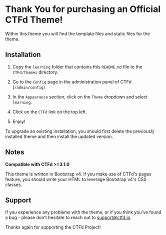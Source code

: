 # Thank You for purchasing an Official CTFd Theme!

Within this theme you will find the template files and static files for the
theme.

## Installation

1. Copy the `learning` folder that contains this `README.md` file to the
   `CTFd/themes` directory.

2. Go to the `Config` page in the administration panel of CTFd (`/admin/config`)

3. In the `Appearance` section, click on the `Theme` dropdown and select
   `learning`.

4. Click on the `CTFd` link on the top left.

5. Enjoy!

To upgrade an existing installation, you should first delete the previously
installed theme and then install the updated version.

## Notes

**Compatible with CTFd >=3.1.0**

This theme is written in Bootstrap v4. If you make use of CTFd's pages
feature, you should write your HTML to leverage Bootstrap v4's CSS classes.

## Support

If you experience any problems with the theme, or if you think you've found a
bug - please don't hesitate to reach out to support@ctfd.io.

Thanks again for supporting the CTFd Project!

